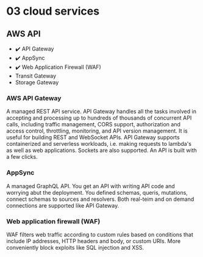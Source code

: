 # 03 cloud services

## AWS API

- ✔️ API Gateway
- ✔️ AppSync
- ✔️ Web Application Firewall (WAF)
- Transit Gateway
- Storage Gateway

### AWS API Gateway

A managed REST API service. API Gateway handles all the tasks involved in accepting and processing up to hundreds of thousands of concurrent API calls, including traffic management, CORS support, authorization and access control, throttling, monitoring, and API version management. It is useful for building REST and WebSocket APIs. API Gateway supports containerized and serverless workloads, i.e. making requests to lambda's as well as web applications. Sockets are also supported. An API is built with a few clicks.

### AppSync

A managed GraphQL API. You get an API with writing API code and worrying abut the deployment. You defined schemas, queris, mutations, connect schemas to sources and resolvers. Both real-teim and on demand connections are supported like API Gateway.

### Web application firewall (WAF)

WAF filters web traffic according to custom rules based on conditions that include IP addresses, HTTP headers and body, or custom URIs. More conveniently block exploits like SQL injection and XSS.
